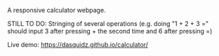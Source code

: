 A responsive calculator webpage.

STILL TO DO: Stringing of several operations (e.g. doing "1 + 2 + 3 =" should input 3 after pressing + the second time and 6 after pressing =)

Live demo: https://dasquidz.github.io/calculator/

